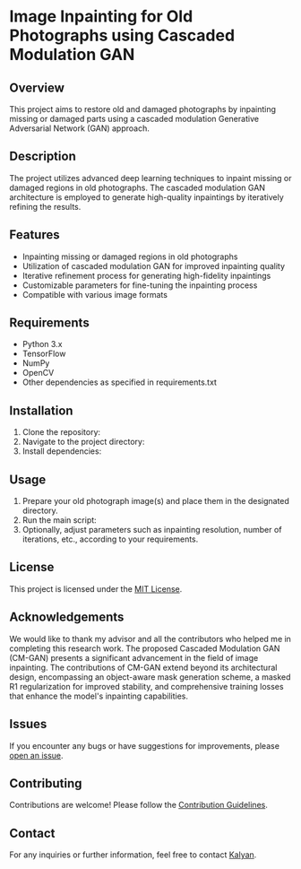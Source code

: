 # Image Inpainting for Old Photographs using Cascaded Modulation GAN

## Overview
This project aims to restore old and damaged photographs by inpainting missing or damaged parts using a cascaded modulation Generative Adversarial Network (GAN) approach. 

## Description
The project utilizes advanced deep learning techniques to inpaint missing or damaged regions in old photographs. The cascaded modulation GAN architecture is employed to generate high-quality inpaintings by iteratively refining the results. 

## Features
- Inpainting missing or damaged regions in old photographs
- Utilization of cascaded modulation GAN for improved inpainting quality
- Iterative refinement process for generating high-fidelity inpaintings
- Customizable parameters for fine-tuning the inpainting process
- Compatible with various image formats

## Requirements
- Python 3.x
- TensorFlow
- NumPy
- OpenCV
- Other dependencies as specified in requirements.txt

## Installation
1. Clone the repository:
2. Navigate to the project directory:
3. Install dependencies:

## Usage
1. Prepare your old photograph image(s) and place them in the designated directory.
2. Run the main script:
3. Optionally, adjust parameters such as inpainting resolution, number of iterations, etc., according to your requirements.

## License
This project is licensed under the [MIT License](https://opensource.org/licenses/MIT).

## Acknowledgements
We would like to thank my advisor and all the contributors who helped me in completing this research work. The proposed Cascaded Modulation GAN (CM-GAN) presents a significant advancement in the field of image inpainting. The contributions of CM-GAN extend beyond its architectural design, encompassing an object-aware mask  generation scheme, a masked R1 regularization for improved stability, and comprehensive training losses that enhance the model's inpainting capabilities.
## Issues
If you encounter any bugs or have suggestions for improvements, please [open an issue](https://github.com/yourusername/image-inpainting/issues).

## Contributing
Contributions are welcome! Please follow the [Contribution Guidelines](CONTRIBUTING.md).

## Contact
For any inquiries or further information, feel free to contact [Kalyan](mailto:pallelakalyan20@gmail.com).

